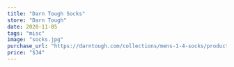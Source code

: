 ```yaml
---
title: "Darn Tough Socks"
store: "Darn Tough"
date: 2020-11-05
tags: "misc"
image: "socks.jpg"
purchase_url: "https://darntough.com/collections/mens-1-4-socks/products/mens-1-4-sock-2-pack?variant=37290004381882"
price: "$34"
---
```

